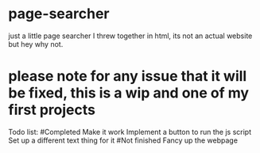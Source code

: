 # page-searcher
just a little page searcher I threw together in html, its not an actual website but hey why not.
# please note for any issue that it will be fixed, this is a wip and one of my first projects
Todo list:
#Completed
Make it work
Implement a button to run the js script
Set up a different text thing for it
#Not finished
Fancy up the webpage
